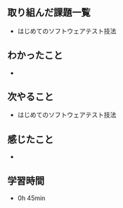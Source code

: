 ## 取り組んだ課題一覧
- はじめてのソフトウェアテスト技法
## わかったこと
- 
## 次やること
- はじめてのソフトウェアテスト技法
## 感じたこと
- 
## 学習時間
- 0h 45min